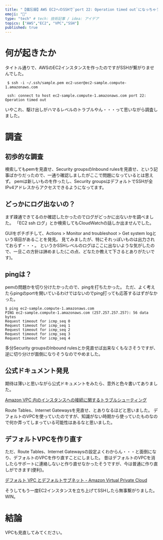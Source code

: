 ```yaml
---
title: "【備忘録】AWS EC2へのSSHで`port 22: Operation timed out`になっちゃう現象を調査した"
emoji: "🤨"
type: "tech" # tech: 技術記事 / idea: アイデア
topics: ["AWS","EC2", "VPC","SSH"]
published: true
---
```


# 何が起きたか

タイトル通りで、AWSのEC2インスタンスを作ったのですがSSHが繋がりませんでした。

```shell
 $ ssh -i ~/.ssh/sample.pem ec2-user@ec2-sample.compute-1.amazonaws.com
 
 ssh: connect to host ec2-sample.compute-1.amazonaws.com port 22: Operation timed out
```

いやこれ、駆け出しがハマるレベルのトラブルやん・・・って思いながら調査しました。

# 調査

## 初歩的な調査

検索してもpemを見直せ、Security groupsのInbound rulesを見直せ、という記事ばかりだったので、一通り確認しましたがここで問題になっているとは思えず。
pemは新しいものを作ったし、Security groupsはデフォルトでSSHが全IPv4アドレスからアクセスできるようになってます。

## どっかにログ出ないの？

まず疎通できてるのか確認したかったのでログがどっかに出ないかを調べました。
「EC2 ssh ログ」とか検索してもCloudWatchの話しか出ませんでした。

GUIをポチポチして、Actions > Monitor and troubleshoot > Get system logという項目があることを発見。
見てみましたが、特にそれっぽいものは出力されておらず・・・。
というかSSHレベルのログはここに出ないような気がしたので、一旦この方針は諦めました(この点、どなたか教えて下さるとありがたいです)。

## pingは？

pemの問題かを切り分けたかったので、pingを打ちたかった。
ただ、よく考えたらpingのportを開いているわけではないのでping打っても応答するはずがなかった。

```shell
$ ping ec2-sample.compute-1.amazonaws.com              
PING ec2-sample.compute-1.amazonaws.com (257.257.257.257): 56 data bytes
Request timeout for icmp_seq 0
Request timeout for icmp_seq 1
Request timeout for icmp_seq 2
Request timeout for icmp_seq 3
Request timeout for icmp_seq 4
```

多分Security groupsのInbound rulesとか見直せば出来なくもなさそうですが、逆に切り分けが面倒になりそうなのでやめました。

## 公式ドキュメント発見

期待は薄いと思いながら公式ドキュメントをみたら、意外と色々書いてありました。

[Amazon VPC 内のインスタンスへの接続に関するトラブルシューティング](https://aws.amazon.com/jp/premiumsupport/knowledge-center/instance-vpc-troubleshoot/)

Route Tables、Internet Gatewaysを見直せ、とありなるほどと思いました。
デフォルトのVPCを使っていたのですが、知識がない時期から使っていたものなので何か弄ってしまっている可能性はあるなと思いました。

## デフォルトVPCを作り直す

ただ、Route Tables、Internet Gatewaysの設定よくわからん・・・と面倒になり、デフォルトのVPCを作り直すことにしました。
昔はデフォルトのVPCを消したらサポートに連絡しないと作り直せなかったそうですが、今は普通に作り直しができます(便利)。

[デフォルト VPC とデフォルトサブネット - Amazon Virtual Private Cloud](https://docs.aws.amazon.com/ja_jp/vpc/latest/userguide/default-vpc.html)

そうしてもう一度EC2インスタンスを立ち上げてSSHしたら無事繋がりました。WIN。

# 結論

VPCも見直してみてください。
